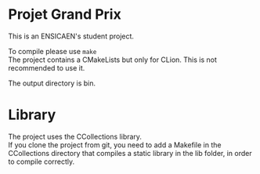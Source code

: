 # Projet Grand Prix

This is an ENSICAEN's student project.

To compile please use `make` \
The project contains a CMakeLists but only for CLion.
This is not recommended to use it. 

The output directory is bin.

# Library
 
The project uses the CCollections library. \
If you clone the project from git, you need to add a Makefile in the CCollections directory that compiles a static library in the lib folder, in order to compile correctly.
